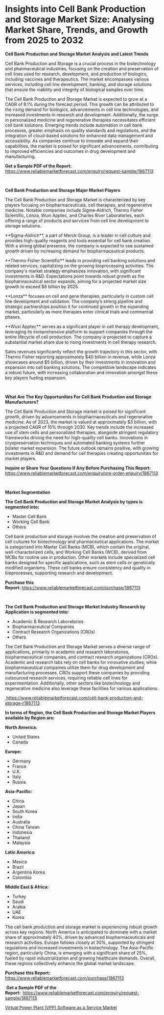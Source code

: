 <p><h1>Insights into Cell Bank Production and Storage Market Size: Analysing Market Share, Trends, and Growth from 2025 to 2032</h1></p><p><strong>Cell Bank Production and Storage Market Analysis and Latest Trends</strong></p>
<p><p>Cell Bank Production and Storage is a crucial process in the biotechnology and pharmaceutical industries, focusing on the creation and preservation of cell lines used for research, development, and production of biologics, including vaccines and therapeutics. The market encompasses various services, including cell line development, banking, and storage solutions that ensure the viability and integrity of biological samples over time.</p><p>The Cell Bank Production and Storage Market is expected to grow at a CAGR of 8.1% during the forecast period. This growth can be attributed to the rising demand for biologics, advancements in cell line technologies, and increased investments in research and development. Additionally, the surge in personalized medicine and regenerative therapies necessitates efficient cell bank solutions. Emerging trends include automation in cell bank processes, greater emphasis on quality standards and regulations, and the integration of cloud-based solutions for enhanced data management and accessibility. As companies continue to innovate and expand their capabilities, the market is poised for significant advancements, contributing to improved efficiencies and outcomes in drug development and manufacturing.</p></p>
<p><strong>Get a Sample PDF of the Report:&nbsp;</strong> <a href="https://www.reliablemarketforecast.com/enquiry/request-sample/1867113?utm_campaign=3275&utm_medium=2&utm_source=Github&utm_content=ia&utm_term=11032025&utm_id=cell-bank-production-and-storage">https://www.reliablemarketforecast.com/enquiry/request-sample/1867113</a></p>
<p>&nbsp;</p>
<p><strong>Cell Bank Production and Storage Major Market Players</strong></p>
<p><p>The Cell Bank Production and Storage Market is characterized by key players focusing on biopharmaceuticals, cell therapies, and regenerative medicine. Notable companies include Sigma-Aldrich, Thermo Fisher Scientific, Lonza, Wuxi Apptec, and Charles River Laboratories, each offering a range of products and services from cell line development to storage solutions.</p><p>**Sigma-Aldrich**, a part of Merck Group, is a leader in cell culture and provides high-quality reagents and tools essential for cell bank creation. With a strong global presence, the company is expected to see sustained growth driven by increasing demand for biopharmaceutical products.</p><p>**Thermo Fisher Scientific** leads in providing cell banking solutions and related services, capitalizing on the growing bioprocessing activities. The company's market strategy emphasizes innovation, with significant investments in R&D. Expectations point towards robust growth as the biopharmaceutical sector expands, aiming for a projected market size growth to exceed $8 billion by 2025.</p><p>**Lonza** focuses on cell and gene therapies, particularly in custom cell line development and validation. The company’s strong pipeline and strategic partnerships position it for continued growth in the expanding market, particularly as more therapies enter clinical trials and commercial phases.</p><p>**Wuxi Apptec** serves as a significant player in cell therapy development, leveraging its comprehensive platform to support companies through the entire lifecycle of cell production. The company is projected to capture a substantial market share due to rising investments in cell therapy research.</p><p>Sales revenues significantly reflect the growth trajectory in this sector, with Thermo Fisher reporting approximately $40 billion in revenue, while Lonza showcases around $5 billion, driven by their investments in innovation and expansion into cell banking solutions. The competitive landscape indicates a robust future, with increasing collaboration and innovation amongst these key players fueling expansion.</p></p>
<p>&nbsp;</p>
<p><strong>What Are The Key Opportunities For Cell Bank Production and Storage Manufacturers?</strong></p>
<p><p>The Cell Bank Production and Storage market is poised for significant growth, driven by advancements in biopharmaceuticals and regenerative medicine. As of 2023, the market is valued at approximately $3 billion, with a projected CAGR of 10% through 2030. Key trends include the increased use of stem cells and personalized therapies, alongside stringent regulatory frameworks driving the need for high-quality cell banks. Innovations in cryopreservation techniques and automated banking systems further bolster market expansion. The future outlook remains positive, with growing investments in R&D and demand for cell therapies creating opportunities for market players.</p></p>
<p><strong>Inquire or Share Your Questions If Any Before Purchasing This Report:</strong> <a href="https://www.reliablemarketforecast.com/enquiry/pre-order-enquiry/1867113?utm_campaign=3275&utm_medium=2&utm_source=Github&utm_content=ia&utm_term=11032025&utm_id=cell-bank-production-and-storage">https://www.reliablemarketforecast.com/enquiry/pre-order-enquiry/1867113</a></p>
<p>&nbsp;</p>
<p><strong>Market Segmentation</strong></p>
<p><strong>The Cell Bank Production and Storage Market Analysis by types is segmented into:</strong></p>
<p><ul><li>Master Cell Bank</li><li>Working Cell Bank</li><li>Others</li></ul></p>
<p><p>Cell bank production and storage involves the creation and preservation of cell cultures for biotechnology and pharmaceutical applications. The market is categorized into Master Cell Banks (MCB), which contain the original, well-characterized cells, and Working Cell Banks (WCB), derived from MCBs for routine use in production. Other markets include specialized cell banks designed for specific applications, such as stem cells or genetically modified organisms. These cell banks ensure consistency and quality in bioprocesses, supporting research and development.</p></p>
<p><strong>Purchase this Report:&nbsp;</strong><a href="https://www.reliablemarketforecast.com/purchase/1867113?utm_campaign=3275&utm_medium=2&utm_source=Github&utm_content=ia&utm_term=11032025&utm_id=cell-bank-production-and-storage">https://www.reliablemarketforecast.com/purchase/1867113</a></p>
<p>&nbsp;</p>
<p><strong>The Cell Bank Production and Storage Market Industry Research by Application is segmented into:</strong></p>
<p><ul><li>Academic & Research Laboratories</li><li>Biopharmaceutical Companies</li><li>Contract Research Organizations (CROs)</li><li>Others</li></ul></p>
<p><p>The Cell Bank Production and Storage Market serves a diverse range of applications, primarily in academic and research laboratories, biopharmaceutical companies, and contract research organizations (CROs). Academic and research labs rely on cell banks for innovative studies, while biopharmaceutical companies utilize them for drug development and manufacturing processes. CROs support these companies by providing outsourced research services, requiring reliable cell lines for experimentation. Additionally, other sectors like biotechnology and regenerative medicine also leverage these facilities for various applications.</p></p>
<p><a href="https://www.reliablemarketforecast.com/cell-bank-production-and-storage-r1867113?utm_campaign=3275&utm_medium=2&utm_source=Github&utm_content=ia&utm_term=11032025&utm_id=cell-bank-production-and-storage">&nbsp;https://www.reliablemarketforecast.com/cell-bank-production-and-storage-r1867113</a></p>
<p><strong>In terms of Region, the Cell Bank Production and Storage Market Players available by Region are:</strong></p>
<p>
    <p> <strong> North America: </strong>
        <ul>
            <li>United States</li>
            <li>Canada</li>
        </ul>
        </p> 
    <p> <strong> Europe: </strong>
        <ul>
            <li>Germany</li>
            <li>France</li>
            <li>U.K.</li>
            <li>Italy</li>
            <li>Russia</li>
        </ul>
        </p> 
    <p> <strong> Asia-Pacific: </strong>
        <ul>
            <li>China</li>
            <li>Japan</li>
            <li>South Korea</li>
            <li>India</li>
            <li>Australia</li>
            <li>China Taiwan</li>
            <li>Indonesia</li>
            <li>Thailand</li>
            <li>Malaysia</li>
        </ul>
        </p> 
    <p> <strong> Latin America: </strong>
        <ul>
            <li>Mexico</li>
            <li>Brazil</li>
            <li>Argentina Korea</li>
            <li>Colombia</li>
        </ul>
        </p> 
    <p> <strong> Middle East & Africa: </strong>
        <ul>
            <li>Turkey</li>
            <li>Saudi</li>
            <li>Arabia</li>
            <li>UAE</li>
            <li>Korea</li>
        </ul>
    </p>
    </p>
<p><p>The cell bank production and storage market is experiencing robust growth across key regions. North America is anticipated to dominate with a market share of approximately 40%, driven by advanced biopharmaceuticals and research activities. Europe follows closely at 30%, supported by stringent regulations and increased investments in biotechnology. The Asia-Pacific region, particularly China, is emerging with a significant share of 25%, fueled by rapid industrialization and growing healthcare demands. Overall, these regions collectively enhance the global market landscape.</p></p>
<p><strong>Purchase this Report: </strong><a href="https://www.reliablemarketforecast.com/purchase/1867113?utm_campaign=3275&utm_medium=2&utm_source=Github&utm_content=ia&utm_term=11032025&utm_id=cell-bank-production-and-storage">https://www.reliablemarketforecast.com/purchase/1867113</a></p>
<p>&nbsp;<strong>Get a Sample PDF of the Report:&nbsp;&nbsp;</strong><a href="https://www.reliablemarketforecast.com/enquiry/request-sample/1867113?utm_campaign=3275&utm_medium=2&utm_source=Github&utm_content=ia&utm_term=11032025&utm_id=cell-bank-production-and-storage">https://www.reliablemarketforecast.com/enquiry/request-sample/1867113</a></p>
<p><strong></strong></p>
<p><p><a href="https://github.com/foddekampo/Market-Research-Report-List-1/blob/main/virtual-power-plant-vpp-software-as-a-service-market.md?utm_campaign=3275&utm_medium=2&utm_source=Github&utm_content=ia&utm_term=11032025&utm_id=cell-bank-production-and-storage">Virtual Power Plant (VPP) Software as a Service Market</a></p></p>